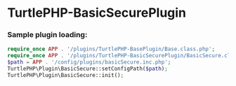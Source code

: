 TurtlePHP-BasicSecurePlugin
======================

### Sample plugin loading:
``` php
require_once APP . '/plugins/TurtlePHP-BasePlugin/Base.class.php';
require_once APP . '/plugins/TurtlePHP-BasicSecurePlugin/BasicSecure.class.php';
$path = APP . '/config/plugins/basicSecure.inc.php';
TurtlePHP\Plugin\BasicSecure::setConfigPath($path);
TurtlePHP\Plugin\BasicSecure::init();
```
